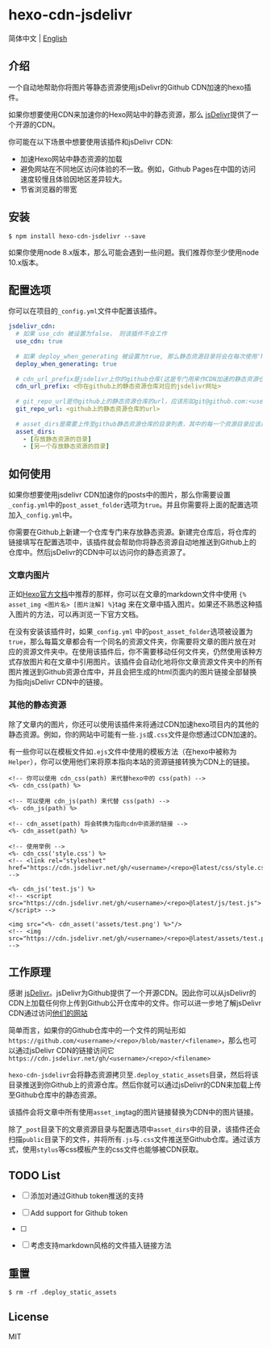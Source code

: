 # hexo-cdn-jsdelivr

简体中文 | [English](./readme.md)

## 介绍

一个自动地帮助你将图片等静态资源使用jsDelivr的Github CDN加速的hexo插件。

如果你想要使用CDN来加速你的Hexo网站中的静态资源，那么 [jsDelivr](https://www.jsdelivr.com/)提供了一个开源的CDN。

你可能在以下场景中想要使用该插件和jsDelivr CDN:

- 加速Hexo网站中静态资源的加载
- 避免网站在不同地区访问体验的不一致。例如，Github Pages在中国的访问速度较慢且体验因地区差异较大。
- 节省浏览器的带宽

## 安装

```shell
$ npm install hexo-cdn-jsdelivr --save
```

如果你使用node 8.x版本，那么可能会遇到一些问题。我们推荐你至少使用node 10.x版本。

## 配置选项

你可以在项目的`_config.yml`文件中配置该插件。

```yaml
jsdelivr_cdn:
  # 如果 use_cdn 被设置为false， 则该插件不会工作
  use_cdn: true 
  
  # 如果 deploy_when_generating 被设置为true, 那么静态资源目录将会在每次使用'hexo g'命令生成hexo项目的时候被推送到github。如果被设置为false，则只会在deploy时被推送。你也可以在该标志设置为false时使用'hexo g cdn'命令手动推送到github。
  deploy_when_generating: true
  
  # cdn_url_prefix是jsdelivr上你的github仓库(这是专门用来作CDN加速的静态资源仓库而非原hexo项目的部署仓库)的对应网址，应该形如 https://cdn.jsdelivr.net/gh/<username for github>/<assets repo name>/
  cdn_url_prefix: <你在github上的静态资源仓库对应的jsdelivr网址>
  
  # git_repo_url是你github上的静态资源仓库的url，应该形如git@github.com:<username>/<repo>.git
  git_repo_url: <github上的静态资源仓库的url>
  
  # asset_dirs是需要上传至github静态资源仓库的目录列表，其中的每一个资源目录应该是相对于你的hexo项目目录的路径， 例如 assets 或者 source/assets 或者 themes/<theme name>/assets 。如果你只是想用CDN加速你的post中的图片，则可以不设置asset_dirs
  asset_dirs:
    - [存放静态资源的目录]
    - [另一个存放静态资源的目录]
```

## 如何使用

如果你想要使用jsdelivr CDN加速你的posts中的图片，那么你需要设置`_config.yml`中的`post_asset_folder`选项为`true`。并且你需要将上面的配置选项加入`_config.yml`中。

你需要在Github上新建一个仓库专门来存放静态资源。新建完仓库后，将仓库的链接填写在配置选项中，该插件就会帮助你将静态资源自动地推送到Github上的仓库中。然后jsDelivr的CDN中可以访问你的静态资源了。

### 文章内图片

正如[Hexo官方文档](https://hexo.io/zh-cn/docs/asset-folders.html)中推荐的那样，你可以在文章的markdown文件中使用 `{% asset_img <图片名> [图片注解] %}`tag 来在文章中插入图片。如果还不熟悉这种插入图片的方法，可以再浏览一下官方文档。

在没有安装该插件时，如果`_config.yml` 中的`post_asset_folder`选项被设置为`true`，那么每篇文章都会有一个同名的资源文件夹，你需要将文章的图片放在对应的资源文件夹中。在使用该插件后，你不需要移动任何文件夹，仍然使用该种方式存放图片和在文章中引用图片。该插件会自动化地将你文章资源文件夹中的所有图片推送到Github资源仓库中，并且会把生成的html页面内的图片链接全部替换为指向jsDelivr CDN中的链接。

### 其他的静态资源

除了文章内的图片，你还可以使用该插件来将通过CDN加速hexo项目内的其他的静态资源。例如，你的网站中可能有一些`.js`或`.css`文件是你想通过CDN加速的。

有一些你可以在模板文件如`.ejs`文件中使用的模板方法（在hexo中被称为`Helper`），你可以使用他们来将原本指向本站的资源链接转换为CDN上的链接。

```ejs
<!-- 你可以使用 cdn_css(path) 来代替hexo中的 css(path) -->
<%- cdn_css(path) %>

<!-- 可以使用 cdn_js(path) 来代替 css(path) -->
<%- cdn_js(path) %>

<!-- cdn_asset(path) 将会转换为指向cdn中资源的链接 -->
<%- cdn_asset(path) %>

<!-- 使用举例 -->
<%- cdn_css('style.css') %>
<!-- <link rel="stylesheet" href="https://cdn.jsdelivr.net/gh/<username>/<repo>@latest/css/style.css"> -->

<%- cdn_js('test.js') %>
<!-- <script src="https://cdn.jsdelivr.net/gh/<username>/<repo>@latest/js/test.js"></script> -->

<img src="<%- cdn_asset('assets/test.png') %>"/>
<!-- <img src="https://cdn.jsdelivr.net/gh/<username>/<repo>@latest/assets/test.png"/>  -->
```



## 工作原理

感谢 [jsDelivr](https://www.jsdelivr.com)。jsDelivr为Github提供了一个开源CDN。因此你可以从jsDelivr的CDN上加载任何你上传到Github公开仓库中的文件。你可以进一步地了解jsDelivr CDN通过访问[他们的网站](https://www.jsdelivr.com/features)

简单而言，如果你的Github仓库中的一个文件的网址形如 `https://github.com/<username>/<repo>/blob/master/<filename>`，那么也可以通过jsDelivr CDN的链接访问它  `https://cdn.jsdelivr.net/gh/<username>/<repo>/<filename>`

`hexo-cdn-jsdelivr`会将静态资源拷贝至`.deploy_static_assets`目录，然后将该目录推送到你Github上的资源仓库。然后你就可以通过jsDelivr的CDN来加载上传至Github仓库中的静态资源。

该插件会将文章中所有使用`asset_img`tag的图片链接替换为CDN中的图片链接。

除了`_post`目录下的文章资源目录与配置选项中`asset_dirs`中的目录，该插件还会扫描`public`目录下的文件，并将所有`.js`与`.css`文件推送至Github仓库。通过该方式，使用`stylus`等css模板产生的css文件也能够被CDN获取。

## TODO List

- [ ] 添加对通过Github token推送的支持

- [ ] Add support for Github token
- [ ] 

- [ ] 考虑支持markdown风格的文件插入链接方法

## 重置

```
$ rm -rf .deploy_static_assets
```

## License

MIT